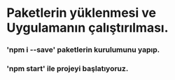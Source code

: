 # Paketlerin yüklenmesi ve Uygulamanın çalıştırılması.
### 'npm i --save' paketlerin kurulumunu yapıp.
### 'npm start' ile projeyi başlatıyoruz.
